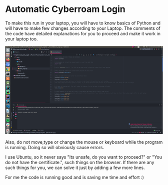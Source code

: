 # Automatic Cyberroam Login
To make this run in your laptop, you will have to know basics of Python and will have to make few changes according to your Laptop. 
The comments of the code have detailed explanations for you to proceed and make it work in your laptop too.

![Image of some part of the Code](https://github.com/devansh03/Cyberroam_Login/blob/master/venv/lib/Cyberroam_Auto_Login.png)

Also, do not move,type or change the mouse or keyboard while the program is running. Doing so will obviously cause errors.

I use Ubuntu, so it never says "Its unsafe, do you want to proceed?" or "You do not have the certificate.", such things on the browser. If there are any such things for you, we can solve it just by adding a few more lines.

For me the code is running good and is saving me time and effort :)




